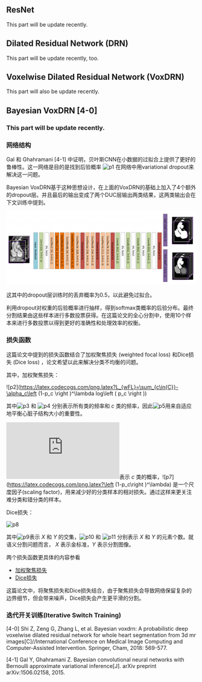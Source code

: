 ## ResNet

This part will be update recently.

## Dilated Residual Network (DRN)

This part will be update recently, too.


## Voxelwise Dilated Residual Network (VoxDRN)

This part will also be update recently.


## Bayesian VoxDRN [4-0]

### This part will be update recently.

### 网络结构

Gal 和 Ghahramani [4-1] 中证明，贝叶斯CNN在小数据的过拟合上提供了更好的鲁棒性。这一网络是目的是找到后验概率 ![p1](https://latex.codecogs.com/png.latex?p(\mathbf{W}\mid\mathbf{X},\mathbf{Y})) 在网络中用variational dropout来解决这一问题。

Bayesian VoxDRN基于这种思想设计，在上面的VoxDRN的基础上加入了4个额外的dropout层。并且最后的输出变成了两个DUC层输出两类结果，这两类输出会在下文训练中提到。

![Bayesian_VoxDRN](./image/Bayesian_VoxDRN.png)

这其中的dropout层训练时的丢弃概率为0.5，以此避免过拟合。

利用dropout对权重的后验概率进行抽样，得到softmax类概率的后验分布。最终分割结果由这些样本进行多数投票获得。在这篇论文的全心分割中，使用10个样本来进行多数投票以得到更好的准确性和处理效率的权衡。

### 损失函数

这篇论文中提到的损失函数结合了加权聚焦损失 (weighted focal loss) 和Dice损失 (Dice loss) ，论文希望以此来解决分类不均衡的问题。

其中，加权聚焦损失：

![p2](https://latex.codecogs.com/png.latex?L_{wFL}=\sum_{c\in{C}}-\alpha_c\left (1-p_c \right )^\lambda log\left ( p_c \right ))

其中![p3](https://latex.codecogs.com/png.latex?\vert\mathit{X}\vert) 和 ![p4](https://latex.codecogs.com/png.latex?\vert\mathit{X}_c\vert) 分别表示所有类的频率和 _c_ 类的频率，因此![p5](https://latex.codecogs.com/png.latex?\alpha_c=1-\frac{\vert\mathit{X}_c\vert}{\vert\mathit{X}\vert})用来自适应地平衡心脏子结构大小的重要性。

![p6](https://latex.codecogs.com/png.latex?p_c)表示 _c_ 类的概率，![p7](https://latex.codecogs.com/png.latex?\left (1-p_c\right )^\lambda) 是一个尺度因子(scaling factor)，用来减少好的分类样本的相对损失。通过这样来更关注难分类和错分类的样本。

Dice损失：

![p8](https://latex.codecogs.com/png.latex?L_{dice}=1-\frac{2\vert\mathit{X}\cap\mathit{Y}\vert}{\vert\mathit{X}\vert+\vert\mathit{Y}\vert})

其中![p9](https://latex.codecogs.com/png.latex?\vert\mathit{X}\cap\mathit{Y}\vert)表示 _X_ 和 _Y_ 的交集，![p10](https://latex.codecogs.com/png.latex?\vert\mathit{X}\vert) 和 ![p11](https://latex.codecogs.com/png.latex?\vert\mathit{Y}\vert) 分别表示 _X_ 和 _Y_ 的元素个数。就语义分割问题而言， _X_ 表示金标准，_Y_ 表示分割图像。

两个损失函数更具体的内容参看
- [加权聚焦损失](../Loss_function/focal_loss)
- [Dice损失](../Loss_function/dice_loss)

这篇论文中，将聚焦损失和Dice损失结合，由于聚焦损失会导致网络保留复杂的边界细节，但会带来噪声，Dice损失会产生更平滑的分割。


### 迭代开关训练(Iterative Switch Training)




[4-0] Shi Z, Zeng G, Zhang L, et al. Bayesian voxdrn: A probabilistic deep voxelwise dilated residual network for whole heart segmentation from 3d mr images[C]//International Conference on Medical Image Computing and Computer-Assisted Intervention. Springer, Cham, 2018: 569-577.

[4-1] Gal Y, Ghahramani Z. Bayesian convolutional neural networks with Bernoulli approximate variational inference[J]. arXiv preprint arXiv:1506.02158, 2015.